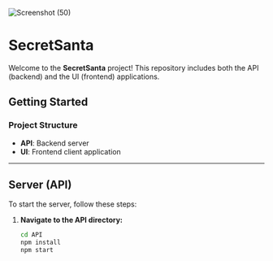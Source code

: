 ![Screenshot (50)](https://github.com/user-attachments/assets/738c0bfd-af65-41b1-ba26-3484ff5e3028)

# SecretSanta

Welcome to the **SecretSanta** project! This repository includes both the API (backend) and the UI (frontend) applications.

## Getting Started

### Project Structure

- **API**: Backend server
- **UI**: Frontend client application

---

## Server (API)

To start the server, follow these steps:

1. **Navigate to the API directory:**

   ```bash
   cd API
   npm install
   npm start



